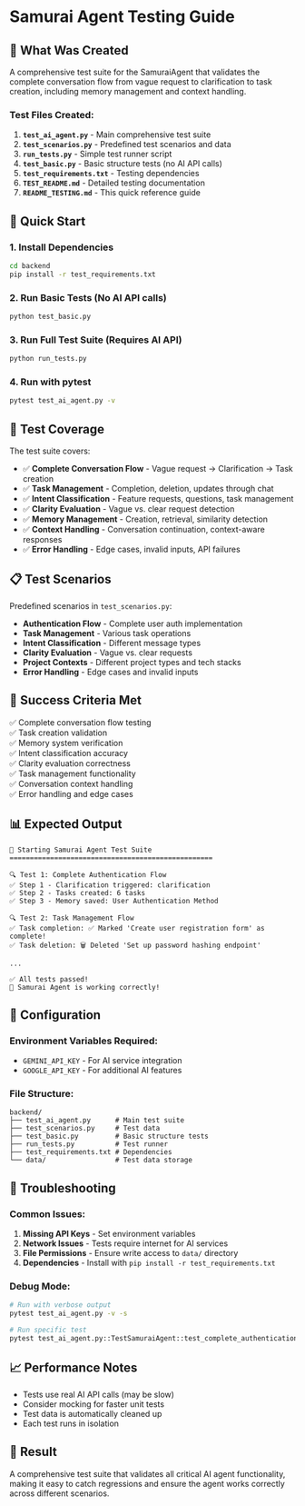 # Samurai Agent Testing Guide

## 🎯 What Was Created

A comprehensive test suite for the SamuraiAgent that validates the complete conversation flow from vague request to clarification to task creation, including memory management and context handling.

### Test Files Created:

1. **`test_ai_agent.py`** - Main comprehensive test suite
2. **`test_scenarios.py`** - Predefined test scenarios and data
3. **`run_tests.py`** - Simple test runner script
4. **`test_basic.py`** - Basic structure tests (no AI API calls)
5. **`test_requirements.txt`** - Testing dependencies
6. **`TEST_README.md`** - Detailed testing documentation
7. **`README_TESTING.md`** - This quick reference guide

## 🚀 Quick Start

### 1. Install Dependencies
```bash
cd backend
pip install -r test_requirements.txt
```

### 2. Run Basic Tests (No AI API calls)
```bash
python test_basic.py
```

### 3. Run Full Test Suite (Requires AI API)
```bash
python run_tests.py
```

### 4. Run with pytest
```bash
pytest test_ai_agent.py -v
```

## 🧪 Test Coverage

The test suite covers:

- ✅ **Complete Conversation Flow** - Vague request → Clarification → Task creation
- ✅ **Task Management** - Completion, deletion, updates through chat
- ✅ **Intent Classification** - Feature requests, questions, task management
- ✅ **Clarity Evaluation** - Vague vs. clear request detection
- ✅ **Memory Management** - Creation, retrieval, similarity detection
- ✅ **Context Handling** - Conversation continuation, context-aware responses
- ✅ **Error Handling** - Edge cases, invalid inputs, API failures

## 📋 Test Scenarios

Predefined scenarios in `test_scenarios.py`:

- **Authentication Flow** - Complete user auth implementation
- **Task Management** - Various task operations
- **Intent Classification** - Different message types
- **Clarity Evaluation** - Vague vs. clear requests
- **Project Contexts** - Different project types and tech stacks
- **Error Handling** - Edge cases and invalid inputs

## 🎯 Success Criteria Met

✅ Complete conversation flow testing  
✅ Task creation validation  
✅ Memory system verification  
✅ Intent classification accuracy  
✅ Clarity evaluation correctness  
✅ Task management functionality  
✅ Conversation context handling  
✅ Error handling and edge cases  

## 📊 Expected Output

```
🧪 Starting Samurai Agent Test Suite
==================================================

🔍 Test 1: Complete Authentication Flow
✅ Step 1 - Clarification triggered: clarification
✅ Step 2 - Tasks created: 6 tasks
✅ Step 3 - Memory saved: User Authentication Method

🔍 Test 2: Task Management Flow
✅ Task completion: ✅ Marked 'Create user registration form' as complete!
✅ Task deletion: 🗑️ Deleted 'Set up password hashing endpoint'

...

✅ All tests passed!
🎉 Samurai Agent is working correctly!
```

## 🔧 Configuration

### Environment Variables Required:
- `GEMINI_API_KEY` - For AI service integration
- `GOOGLE_API_KEY` - For additional AI features

### File Structure:
```
backend/
├── test_ai_agent.py      # Main test suite
├── test_scenarios.py     # Test data
├── test_basic.py         # Basic structure tests
├── run_tests.py          # Test runner
├── test_requirements.txt # Dependencies
└── data/                 # Test data storage
```

## 🐛 Troubleshooting

### Common Issues:
1. **Missing API Keys** - Set environment variables
2. **Network Issues** - Tests require internet for AI services
3. **File Permissions** - Ensure write access to `data/` directory
4. **Dependencies** - Install with `pip install -r test_requirements.txt`

### Debug Mode:
```bash
# Run with verbose output
pytest test_ai_agent.py -v -s

# Run specific test
pytest test_ai_agent.py::TestSamuraiAgent::test_complete_authentication_flow -v
```

## 📈 Performance Notes

- Tests use real AI API calls (may be slow)
- Consider mocking for faster unit tests
- Test data is automatically cleaned up
- Each test runs in isolation

## 🎉 Result

A comprehensive test suite that validates all critical AI agent functionality, making it easy to catch regressions and ensure the agent works correctly across different scenarios. 
